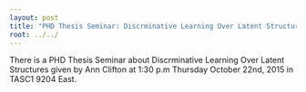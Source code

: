 ```yaml
---
layout: post
title: "PHD Thesis Seminar: Discrminative Learning Over Latent Structures"
root: ../../
---
```

There is a PHD Thesis Seminar about Discrminative Learning Over Latent Structures given by Ann Clifton at 1:30 p.m Thursday October 22nd, 2015 in TASC1 9204 East.
